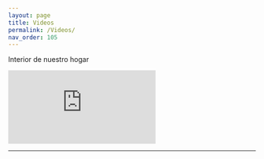 ```yaml
---
layout: page
title: Videos
permalink: /Videos/
nav_order: 105
---
```



Interior de nuestro hogar <br>

<iframe width="auto" height="auto" src="https://www.youtube.com/embed/ENqY40U1rgM" title="YouTube video player" frameborder="0" allow="accelerometer; autoplay; clipboard-write; encrypted-media; gyroscope; picture-in-picture" allowfullscreen></iframe>

<hr>

